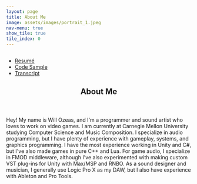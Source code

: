 ```yaml
---
layout: page
title: About Me
image: assets/images/portrait_1.jpeg
nav-menu: true
show_tile: true
tile_index: 0
---
```


<!-- Main -->
<div id="main" class="alt">

<!-- One -->
<section id="one">
	<div class="inner">
		<!-- Content -->
		<!-- <h2 id="content">Resume</h2> -->
		<div style="display: box; display: -webkit-box; display: -moz-box;">
			<div class="float-child" style="box-flex: 2;">
				<ul class="actions">
					<li><a class="button" href="assets/files/William_Ozeas_Resume.pdf">Resumé</a></li>
					<li><a class="button" href="https://gist.github.com/williamozeas/8b0a425c9ad2cc848d458bb09fa38b3a">Code Sample</a></li>
					<li><a class="button" href="academics.html">Transcript</a></li>
				</ul>
				<header class="major">
					<h1>About Me</h1>
				</header>
				<p>Hey! My name is Will Ozeas, and I'm a programmer and sound artist who loves to work on video games. I am currently at Carnegie Mellon University studying Computer Science and Music Composition. I specialize in audio programming, but I have plenty of experience with gameplay, systems, and graphics programming. I have the most experience working in Unity and C#, but I've also made games in pure C++ and Lua. For game audio, I specialize in FMOD middleware, although I've also experimented with making custom VST plug-ins for Unity with Max/MSP and RNBO. As a sound designer and musician, I generally use Logic Pro X as my DAW, but I also have experience with Ableton and Pro Tools.</p>
			</div>
			<div class="float-child" style="box-flex: 1;"><img src="{% link assets/images/portrait_2.jpeg %}" alt="" /></div>
		</div>
	</div>
</section>

</div>
